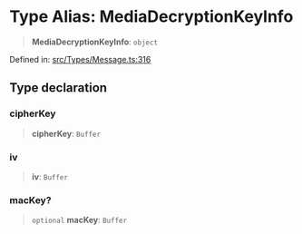 # Type Alias: MediaDecryptionKeyInfo

> **MediaDecryptionKeyInfo**: `object`

Defined in: [src/Types/Message.ts:316](https://github.com/Fokusdotid/bail/blob/3856b89f13bbe82f2e10396a28cd4ef2089de845/src/Types/Message.ts#L316)

## Type declaration

### cipherKey

> **cipherKey**: `Buffer`

### iv

> **iv**: `Buffer`

### macKey?

> `optional` **macKey**: `Buffer`

